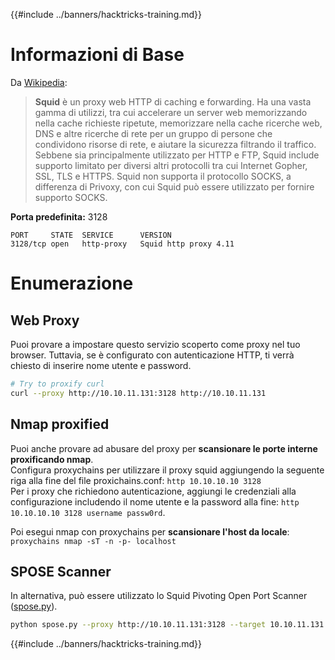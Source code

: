 {{#include ../banners/hacktricks-training.md}}

# Informazioni di Base

Da [Wikipedia](<https://en.wikipedia.org/wiki/Squid_(software)>):

> **Squid** è un proxy web HTTP di caching e forwarding. Ha una vasta gamma di utilizzi, tra cui accelerare un server web memorizzando nella cache richieste ripetute, memorizzare nella cache ricerche web, DNS e altre ricerche di rete per un gruppo di persone che condividono risorse di rete, e aiutare la sicurezza filtrando il traffico. Sebbene sia principalmente utilizzato per HTTP e FTP, Squid include supporto limitato per diversi altri protocolli tra cui Internet Gopher, SSL, TLS e HTTPS. Squid non supporta il protocollo SOCKS, a differenza di Privoxy, con cui Squid può essere utilizzato per fornire supporto SOCKS.

**Porta predefinita:** 3128
```
PORT     STATE  SERVICE      VERSION
3128/tcp open   http-proxy   Squid http proxy 4.11
```
# Enumerazione

## Web Proxy

Puoi provare a impostare questo servizio scoperto come proxy nel tuo browser. Tuttavia, se è configurato con autenticazione HTTP, ti verrà chiesto di inserire nome utente e password.
```bash
# Try to proxify curl
curl --proxy http://10.10.11.131:3128 http://10.10.11.131
```
## Nmap proxified

Puoi anche provare ad abusare del proxy per **scansionare le porte interne proxificando nmap**.\
Configura proxychains per utilizzare il proxy squid aggiungendo la seguente riga alla fine del file proxichains.conf: `http 10.10.10.10 3128`  
Per i proxy che richiedono autenticazione, aggiungi le credenziali alla configurazione includendo il nome utente e la password alla fine: `http 10.10.10.10 3128 username passw0rd`.

Poi esegui nmap con proxychains per **scansionare l'host da locale**: `proxychains nmap -sT -n -p- localhost`

## SPOSE Scanner

In alternativa, può essere utilizzato lo Squid Pivoting Open Port Scanner ([spose.py](https://github.com/aancw/spose)).
```bash
python spose.py --proxy http://10.10.11.131:3128 --target 10.10.11.131
```
{{#include ../banners/hacktricks-training.md}}

